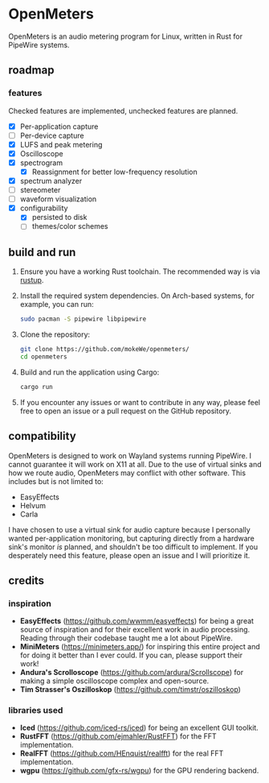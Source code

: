 # OpenMeters

OpenMeters is an audio metering program for Linux, written in Rust for PipeWire systems.

## roadmap

### features

Checked features are implemented, unchecked features are planned.

- [x] Per-application capture
- [ ] Per-device capture
- [x] LUFS and peak metering
- [x] Oscilloscope
- [x] spectrogram
  - [x] Reassignment for better low-frequency resolution
- [x] spectrum analyzer
- [ ] stereometer
- [ ] waveform visualization
- [x] configurability
  - [x] persisted to disk
  - [ ] themes/color schemes

## build and run

1. Ensure you have a working Rust toolchain. The recommended way is via [rustup](https://rustup.rs/).
2. Install the required system dependencies. On Arch-based systems, for example, you can run:

   ```bash
   sudo pacman -S pipewire libpipewire 
   ```

3. Clone the repository:

   ```bash
   git clone https://github.com/mokeWe/openmeters/
   cd openmeters
   ```

4. Build and run the application using Cargo:

   ```bash
   cargo run
   ```

5. If you encounter any issues or want to contribute in any way, please feel free to open an issue or a pull request on the GitHub repository.

## compatibility

OpenMeters is designed to work on Wayland systems running PipeWire. I cannot guarantee it will work on X11 at all. Due to the use of virtual sinks and how we route audio, OpenMeters may conflict with other software. This includes but is not limited to:

- EasyEffects
- Helvum
- Carla

I have chosen to use a virtual sink for audio capture because I personally wanted per-application monitoring, but capturing directly from a hardware sink's monitor _is_ planned, and shouldn't be too difficult to implement. If you desperately need this feature, please open an issue and I will prioritize it.

## credits

### inspiration

- **EasyEffects** (<https://github.com/wwmm/easyeffects>) for being a great source of inspiration and for their excellent work in audio processing. Reading through their codebase taught me a lot about PipeWire.
- **MiniMeters** (<https://minimeters.app/>) for inspiring this entire project and for doing it better than I ever could. If you can, please support their work!
- **Andura's Scrolloscope** (<https://github.com/ardura/Scrollscope>) for making a simple oscilloscope complex and open-source.
- **Tim Strasser's Oszilloskop** (<https://github.com/timstr/oszilloskop>)

### libraries used

- **Iced** (<https://github.com/iced-rs/iced>) for being an excellent GUI toolkit.
- **RustFFT** (<https://github.com/ejmahler/RustFFT>) for the FFT implementation.
- **RealFFT** (<https://github.com/HEnquist/realfft>) for the real FFT implementation.
- **wgpu** (<https://github.com/gfx-rs/wgpu>) for the GPU rendering backend.
